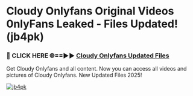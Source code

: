 # Cloudy Onlyfans Original Videos 0nlyFans Leaked - Files Updated! (jb4pk)

<h3>🔴 CLICK HERE 🌐==►► <a href="https://tinyurl.com/2m67pmp6" rel="nofollow">Cloudy Onlyfans Updated Files</a></h3>

Get Cloudy Onlyfans and all content. Now you can access all videos and pictures of Cloudy Onlyfans. New Updated Files 2025!

[![jb4pk](https://i.imgur.com/H4QAA4z.gif)](https://tinyurl.com/2m67pmp6)
